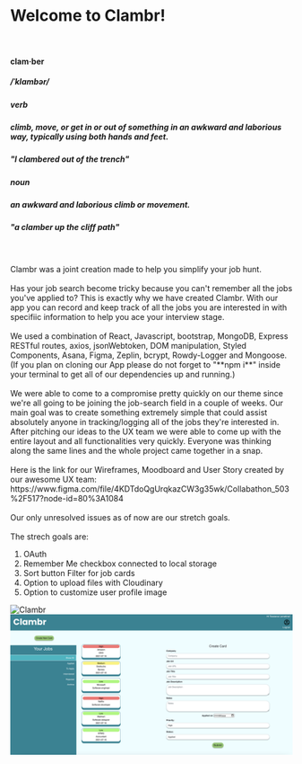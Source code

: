 # Welcome to Clambr!
<br>

#### clam·ber
##### /ˈklambər/

##### *verb*
##### climb, move, or get in or out of something in an awkward and laborious way, typically using both hands and feet.
#####  *"I clambered out of the trench"*

##### *noun*
##### an awkward and laborious climb or movement.
#####  *"a clamber up the cliff path"*
<br>
<br>
Clambr was a joint creation made to help you simplify your job hunt.
<br>
<br>
Has your job search become tricky because you can't remember all the jobs you've applied to?
This is exactly why we have created Clambr. With our app you can record and keep track of all the jobs you are interested in with specifiic information to help you ace your interview stage. 
<br>
<br>
We used a combination of React, Javascript, bootstrap, MongoDB, Express RESTful routes, axios, jsonWebtoken, DOM manipulation, Styled Components, Asana, Figma, Zeplin, bcrypt, Rowdy-Logger and Mongoose. (If you plan on cloning our App please do not forget to "**npm i**" inside your terminal to get all of our dependencies up and running.)
<br>
<br>
We were able to come to a compromise pretty quickly on our theme since we're all going to be joining the job-search field in a couple of weeks. Our main goal was to create something extremely simple that could assist absolutely anyone in tracking/logging all of the jobs they're interested in. After pitching our ideas to the UX team we were able to come up with the entire layout and all functionalities very quickly. Everyone was thinking along the same lines and the whole project came together in a snap. 
<br>
<br>
Here is the link for our Wireframes, Moodboard and User Story created by our awesome UX team:
https://www.figma.com/file/4KDTdoQgUrqkazCW3g35wk/Collabathon_503%2F517?node-id=80%3A1084
<br>
<br>
Our only unresolved issues as of now are our stretch goals.
<br>
<br>
The strech goals are:

1. OAuth
2. Remember Me checkbox connected to local storage
3. Sort button Filter for job cards
4. Option to upload files with Cloudinary
5. Option to customize user profile image




![Clambr](public/ClambrHome.png)
![Clambr](public/ClambrAction.png)